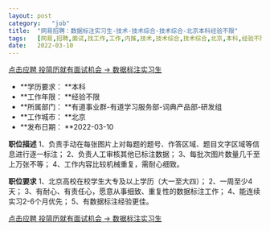 ```yaml
---
layout:	post
category:	"job"
title:	"网易招聘：数据标注实习生-技术-技术综合-技术综合-北京本科经验不限"
tags:	[网易,招聘,面试,找工作,工作,内推,技术,技术综合,技术综合,北京,本科,经验不限]
date:	2022-03-10
---
```


[点击应聘 投简历就有面试机会 -> 数据标注实习生](http://mobile.bole.netease.com/bole/boleDetail?id=16898&employeeId=346f03c3cda5f04c&key=all)



- **学历要求： **本科
- **工作年限： **经验不限
- **所属部门： **有道事业群-有道学习服务部-词典产品部-研发组
- **工作城市： **北京
- **发布日期： **2022-03-10



**职位描述**
1、负责手动在每张图片上对每题的题号、作答区域、题目文字区域等信息进行逐一标注；
2、负责人工审核其他已标注数据；
3、每批次图片数量几千至上万张不等；
4、工作内容比较机械重复，需耐心细致。



**职位要求**
1、北京高校在校学生大专及以上学历（大一至大四）；
2、一周至少4天；
3、有耐心、有责任心，愿意从事细致、重复性的数据标注工作；
4、能连续实习2-6个月优先；
5、有数据标注经验更佳。



[点击应聘 投简历就有面试机会 -> 数据标注实习生](http://mobile.bole.netease.com/bole/boleDetail?id=16898&employeeId=346f03c3cda5f04c&key=all)